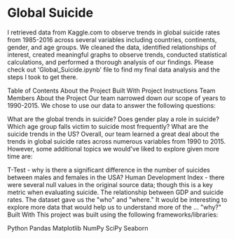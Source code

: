 # Global Suicide

I retrieved data from Kaggle.com to observe trends in global suicide rates from 1985-2016 across several variables including countries, continents, gender, and age groups. We cleaned the data, identified relationships of interest, created meaningful graphs to observe trends, conducted statistical calculations, and performed a thorough analysis of our findings. Please check out  'Global_Suicide.ipynb' file to find my final data analysis and the steps I took to get there. 

Table of Contents
About the Project
Built With
Project Instructions
Team Members
About the Project
Our team narrowed down our scope of years to 1990-2015. We chose to use our data to answer the following questions:

What are the global trends in suicide?
Does gender play a role in suicide?
Which age group falls victim to suicide most frequently?
What are the suicide trends in the US?
Overall, our team learned a great deal about the trends in global suicide rates across numerous variables from 1990 to 2015. However, some additional topics we would've liked to explore given more time are:

T-Test - why is there a significant difference in the number of suicides between males and females in the USA?
Human Development Index - there were several null values in the original source data; though this is a key metric when evaluating suicide.
The relationship between GDP and suicide rates.
The dataset gave us the "who" and "where." It would be interesting to explore more data that would help us to understand more of the ... "why?"
Built With
This project was built using the following frameworks/libraries:

Python
Pandas
Matplotlib
NumPy
SciPy
Seaborn
